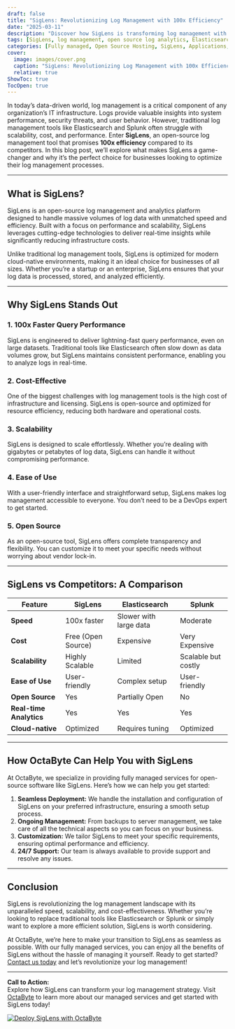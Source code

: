 ```yaml
---
draft: false
title: "SigLens: Revolutionizing Log Management with 100x Efficiency"
date: "2025-03-11"
description: "Discover how SigLens is transforming log management with unparalleled efficiency. Learn why it’s the ultimate choice for businesses seeking faster, cost-effective, and scalable log analytics compared to traditional tools like Elasticsearch and Splunk."
tags: [SigLens, log management, open source log analytics, Elasticsearch alternative, Splunk alternative, efficient log management, scalable log analytics, SigLens vs Elasticsearch, SigLens vs Splunk, open source software, OctaByte managed services]
categories: [Fully managed, Open Source Hosting, SigLens, Applications, Project Management]
cover:
  image: images/cover.png
  caption: "SigLens: Revolutionizing Log Management with 100x Efficiency"
  relative: true
ShowToc: true
TocOpen: true
---
```



In today’s data-driven world, log management is a critical component of any organization’s IT infrastructure. Logs provide valuable insights into system performance, security threats, and user behavior. However, traditional log management tools like Elasticsearch and Splunk often struggle with scalability, cost, and performance. Enter **SigLens**, an open-source log management tool that promises **100x efficiency** compared to its competitors. In this blog post, we’ll explore what makes SigLens a game-changer and why it’s the perfect choice for businesses looking to optimize their log management processes.

---

## What is SigLens?

SigLens is an open-source log management and analytics platform designed to handle massive volumes of log data with unmatched speed and efficiency. Built with a focus on performance and scalability, SigLens leverages cutting-edge technologies to deliver real-time insights while significantly reducing infrastructure costs.

Unlike traditional log management tools, SigLens is optimized for modern cloud-native environments, making it an ideal choice for businesses of all sizes. Whether you’re a startup or an enterprise, SigLens ensures that your log data is processed, stored, and analyzed efficiently.

---

## Why SigLens Stands Out

### 1. **100x Faster Query Performance**
SigLens is engineered to deliver lightning-fast query performance, even on large datasets. Traditional tools like Elasticsearch often slow down as data volumes grow, but SigLens maintains consistent performance, enabling you to analyze logs in real-time.

### 2. **Cost-Effective**
One of the biggest challenges with log management tools is the high cost of infrastructure and licensing. SigLens is open-source and optimized for resource efficiency, reducing both hardware and operational costs.

### 3. **Scalability**
SigLens is designed to scale effortlessly. Whether you’re dealing with gigabytes or petabytes of log data, SigLens can handle it without compromising performance.

### 4. **Ease of Use**
With a user-friendly interface and straightforward setup, SigLens makes log management accessible to everyone. You don’t need to be a DevOps expert to get started.

### 5. **Open Source**
As an open-source tool, SigLens offers complete transparency and flexibility. You can customize it to meet your specific needs without worrying about vendor lock-in.

---

## SigLens vs Competitors: A Comparison

| Feature                | SigLens               | Elasticsearch         | Splunk                |
|------------------------|-----------------------|-----------------------|-----------------------|
| **Speed**              | 100x faster           | Slower with large data| Moderate              |
| **Cost**               | Free (Open Source)    | Expensive             | Very Expensive        |
| **Scalability**        | Highly Scalable       | Limited               | Scalable but costly   |
| **Ease of Use**        | User-friendly         | Complex setup         | User-friendly         |
| **Open Source**        | Yes                   | Partially Open        | No                    |
| **Real-time Analytics**| Yes                   | Yes                   | Yes                   |
| **Cloud-native**       | Optimized             | Requires tuning       | Optimized             |

---

## How OctaByte Can Help You with SigLens

At OctaByte, we specialize in providing fully managed services for open-source software like SigLens. Here’s how we can help you get started:

1. **Seamless Deployment:** We handle the installation and configuration of SigLens on your preferred infrastructure, ensuring a smooth setup process.
2. **Ongoing Management:** From backups to server management, we take care of all the technical aspects so you can focus on your business.
3. **Customization:** We tailor SigLens to meet your specific requirements, ensuring optimal performance and efficiency.
4. **24/7 Support:** Our team is always available to provide support and resolve any issues.

---

## Conclusion

SigLens is revolutionizing the log management landscape with its unparalleled speed, scalability, and cost-effectiveness. Whether you’re looking to replace traditional tools like Elasticsearch or Splunk or simply want to explore a more efficient solution, SigLens is worth considering.

At OctaByte, we’re here to make your transition to SigLens as seamless as possible. With our fully managed services, you can enjoy all the benefits of SigLens without the hassle of managing it yourself. Ready to get started? [Contact us today](https://octabyte.io) and let’s revolutionize your log management!

---

**Call to Action:**  
Explore how SigLens can transform your log management strategy. Visit [OctaByte](https://octabyte.io) to learn more about our managed services and get started with SigLens today!

[![Deploy SigLens with OctaByte](/images/deploy-on-octabyte.png)](https://octabyte.io/fully-managed-open-source-services/applications/project-management/siglens)